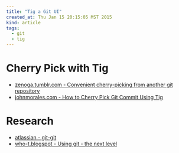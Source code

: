 ```yaml
---
title: "Tig a Git UI"
created_at: Thu Jan 15 20:15:05 MST 2015
kind: article
tags:
  - git
  - tig
---
```


# Cherry Pick with Tig

* [zenoga.tumblr.com - Convenient cherry-picking from another git repository](http://zenoga.tumblr.com/post/6751990283/til-convenient-cherry-picking-from-another-git)
* [johnmorales.com - How to Cherry Pick Git Commit Using Tig](http://johnmorales.com/blog/2014/01/15/how-to-cherry-pick-git-commit-using-tig/)


# Research

* [atlassian - git-git](http://blogs.atlassian.com/2013/05/git-tig/)
* [who-t.blogspot - Using git - the next level](http://who-t.blogspot.com/2014/03/using-git-next-level.html)

